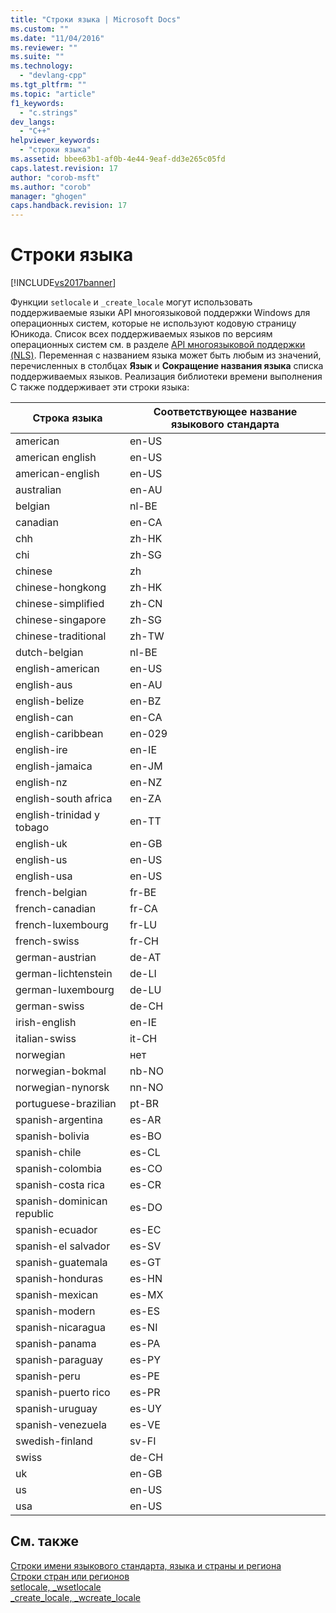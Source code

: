 ```yaml
---
title: "Строки языка | Microsoft Docs"
ms.custom: ""
ms.date: "11/04/2016"
ms.reviewer: ""
ms.suite: ""
ms.technology: 
  - "devlang-cpp"
ms.tgt_pltfrm: ""
ms.topic: "article"
f1_keywords: 
  - "c.strings"
dev_langs: 
  - "C++"
helpviewer_keywords: 
  - "строки языка"
ms.assetid: bbee63b1-af0b-4e44-9eaf-dd3e265c05fd
caps.latest.revision: 17
author: "corob-msft"
ms.author: "corob"
manager: "ghogen"
caps.handback.revision: 17
---
```

# Строки языка
[!INCLUDE[vs2017banner](../assembler/inline/includes/vs2017banner.md)]

Функции `setlocale` и `_create_locale` могут использовать поддерживаемые языки API многоязыковой поддержки Windows для операционных систем, которые не используют кодовую страницу Юникода.  Список всех поддерживаемых языков по версиям операционных систем см. в разделе [API многоязыковой поддержки \(NLS\)](http://msdn.microsoft.com/goglobal/bb896001.aspx).  Переменная с названием языка может быть любым из значений, перечисленных в столбцах **Язык** и **Сокращение названия языка** списка поддерживаемых языков.  Реализация библиотеки времени выполнения C также поддерживает эти строки языка:  
  
|Строка языка|Соответствующее название языкового стандарта|  
|------------------|--------------------------------------------------|  
|american|en\-US|  
|american english|en\-US|  
|american\-english|en\-US|  
|australian|en\-AU|  
|belgian|nl\-BE|  
|canadian|en\-CA|  
|chh|zh\-HK|  
|chi|zh\-SG|  
|chinese|zh|  
|chinese\-hongkong|zh\-HK|  
|chinese\-simplified|zh\-CN|  
|chinese\-singapore|zh\-SG|  
|chinese\-traditional|zh\-TW|  
|dutch\-belgian|nl\-BE|  
|english\-american|en\-US|  
|english\-aus|en\-AU|  
|english\-belize|en\-BZ|  
|english\-can|en\-CA|  
|english\-caribbean|en\-029|  
|english\-ire|en\-IE|  
|english\-jamaica|en\-JM|  
|english\-nz|en\-NZ|  
|english\-south africa|en\-ZA|  
|english\-trinidad y tobago|en\-TT|  
|english\-uk|en\-GB|  
|english\-us|en\-US|  
|english\-usa|en\-US|  
|french\-belgian|fr\-BE|  
|french\-canadian|fr\-CA|  
|french\-luxembourg|fr\-LU|  
|french\-swiss|fr\-CH|  
|german\-austrian|de\-AT|  
|german\-lichtenstein|de\-LI|  
|german\-luxembourg|de\-LU|  
|german\-swiss|de\-CH|  
|irish\-english|en\-IE|  
|italian\-swiss|it\-CH|  
|norwegian|нет|  
|norwegian\-bokmal|nb\-NO|  
|norwegian\-nynorsk|nn\-NO|  
|portuguese\-brazilian|pt\-BR|  
|spanish\-argentina|es\-AR|  
|spanish\-bolivia|es\-BO|  
|spanish\-chile|es\-CL|  
|spanish\-colombia|es\-CO|  
|spanish\-costa rica|es\-CR|  
|spanish\-dominican republic|es\-DO|  
|spanish\-ecuador|es\-EC|  
|spanish\-el salvador|es\-SV|  
|spanish\-guatemala|es\-GT|  
|spanish\-honduras|es\-HN|  
|spanish\-mexican|es\-MX|  
|spanish\-modern|es\-ES|  
|spanish\-nicaragua|es\-NI|  
|spanish\-panama|es\-PA|  
|spanish\-paraguay|es\-PY|  
|spanish\-peru|es\-PE|  
|spanish\-puerto rico|es\-PR|  
|spanish\-uruguay|es\-UY|  
|spanish\-venezuela|es\-VE|  
|swedish\-finland|sv\-FI|  
|swiss|de\-CH|  
|uk|en\-GB|  
|us|en\-US|  
|usa|en\-US|  
  
## См. также  
 [Строки имени языкового стандарта, языка и страны и региона](../c-runtime-library/locale-names-languages-and-country-region-strings.md)   
 [Строки стран или регионов](../c-runtime-library/country-region-strings.md)   
 [setlocale, \_wsetlocale](../Topic/setlocale,%20_wsetlocale.md)   
 [\_create\_locale, \_wcreate\_locale](../c-runtime-library/reference/create-locale-wcreate-locale.md)
